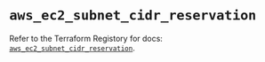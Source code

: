 # `aws_ec2_subnet_cidr_reservation`

Refer to the Terraform Registory for docs: [`aws_ec2_subnet_cidr_reservation`](https://www.terraform.io/docs/providers/aws/r/ec2_subnet_cidr_reservation).
